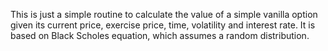 This is just a simple routine to calculate the value of a simple vanilla option given its current price, exercise price, time, volatility and interest rate.
It is based on Black Scholes  equation, which assumes a random distribution.